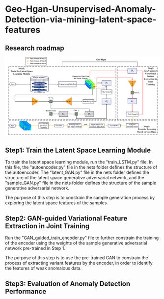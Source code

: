 # Geo-Hgan-Unsupervised-Anomaly-Detection-via-mining-latent-space-features
## Research roadmap
![Research roadmap](figs/roadmap.jpg)
## Step1: Train the Latent Space Learning Module
To train the latent space learning module, run the "train_LSTM.py" file. In this file, the "autoencoder.py" file in the nets folder defines the structure of the autoencoder. The "latent_GAN.py" file in the nets folder defines the structure of the latent space generative adversarial network, and the "sample_GAN.py" file in the nets folder defines the structure of the sample generative adversarial network.

The purpose of this step is to constrain the sample generation process by exploring the latent space features of the samples.

## Step2: GAN-guided Variational Feature Extraction in Joint Training
Run the "GAN_guided_train_encoder.py" file to further constrain the training of the encoder using the weights of the sample generative adversarial network  pre-trained in Step 1.

The purpose of this step is to use the pre-trained GAN to constrain the process of extracting variant features by the encoder, in order to identify the features of weak anomalous data.

## Step3: Evaluation of Anomaly Detection Performance


